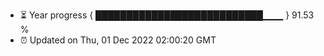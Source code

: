 - ⏳ Year progress { ███████████████████████████▁▁▁ } 91.53 %
- ⏰ Updated on Thu, 01 Dec 2022 02:00:20 GMT

